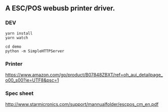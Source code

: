 ## A ESC/POS webusb printer driver.

### DEV

    yarn install
    yarn watch

    cd demo
    python -m SimpleHTTPServer


### Printer

https://www.amazon.com/gp/product/B07848ZBXT/ref=oh_aui_detailpage_o00_s00?ie=UTF8&psc=1

### Spec sheet

http://www.starmicronics.com/support/mannualfolder/escpos_cm_en.pdf

